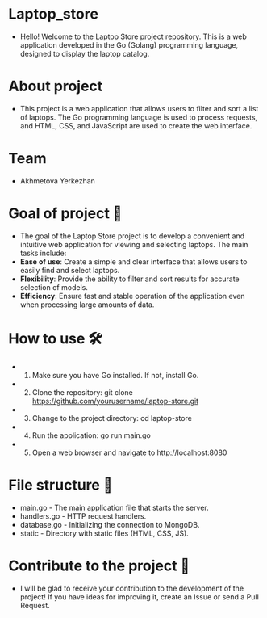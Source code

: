 # Laptop_store  
- Hello! Welcome to the Laptop Store project repository. This is a web application developed in the Go (Golang) programming language, designed to display the laptop catalog.

# About project  
-  This project is a web application that allows users to filter and sort a list of laptops. The Go programming language is used to process requests, and HTML, CSS, and JavaScript are used to create the web interface.

# Team  
-  Akhmetova Yerkezhan 

# Goal of project 🚀  
-  The goal of the Laptop Store project is to develop a convenient and intuitive web application for viewing and selecting laptops. The main tasks include:  
- **Ease of use**: Create a simple and clear interface that allows users to easily find and select laptops.  
- **Flexibility**: Provide the ability to filter and sort results for accurate selection of models.  
- **Efficiency**: Ensure fast and stable operation of the application even when processing large amounts of data.
  
# How to use 🛠️  
-  1. Make sure you have Go installed. If not, install Go.  
-  2. Clone the repository: git clone https://github.com/yourusername/laptop-store.git  
-  3. Change to the project directory: cd laptop-store  
-  4. Run the application: go run main.go  
-  5.  Open a web browser and navigate to http://localhost:8080

# File structure 📂  
-  main.go - The main application file that starts the server.  
-  handlers.go - HTTP request handlers.  
-  database.go - Initializing the connection to MongoDB.  
-   static - Directory with static files (HTML, CSS, JS).

# Contribute to the project 🤝  
- I will be glad to receive your contribution to the development of the project! If you have ideas for improving it, create an Issue or send a Pull Request.
